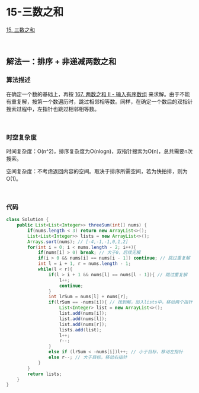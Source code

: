 # 15-三数之和

[15. 三数之和](https://leetcode-cn.com/problems/3sum/)

<br />

## 解法一：排序 + 非递减两数之和

### 算法描述

在确定一个数的基础上，再按 [167. 两数之和 II - 输入有序数组](https://leetcode-cn.com/problems/two-sum-ii-input-array-is-sorted/) 来求解。由于不能有重复解，按第一个数遍历时，跳过相邻相等数。同样，在确定一个数后的双指针搜索过程中，左指针也跳过相邻相等数。

<br />

### 时空复杂度

时间复杂度：O(n^2)，排序复杂度为O(nlogn)，双指针搜索为O(n)，总共需要n次搜索。

空间复杂度：不考虑返回内容的空间。取决于排序所需空间，若为快拍排，则为O(1)。

<br />

### 代码

```java
class Solution {
    public List<List<Integer>> threeSum(int[] nums) {
        if(nums.length < 3) return new ArrayList<>();
        List<List<Integer>> lists = new ArrayList<>();
        Arrays.sort(nums); // [-4,-1,-1,0,1,2]
        for(int i = 0; i < nums.length - 2; i++){
            if(nums[i] > 0) break; // 大于0，后续无解
            if(i > 0 && nums[i] == nums[i - 1]) continue; // 跳过重复解
            int l = i + 1, r = nums.length - 1;
            while(l < r){
                if(l > i + 1 && nums[l] == nums[l - 1]){ // 跳过重复解
                    l++;
                    continue;
                }
                int lrSum = nums[l] + nums[r];
                if(lrSum == -nums[i]){ // 找到解，加入lists中，移动两个指针
                    List<Integer> list = new ArrayList<>();
                    list.add(nums[i]);
                    list.add(nums[l]);
                    list.add(nums[r]);
                    lists.add(list);
                    l++;
                    r--;
                }
                else if (lrSum < -nums[i])l++; // 小于目标，移动左指针
                else r--; // 大于目标，移动右指针
            }
        }
        return lists;
    }
}
```

